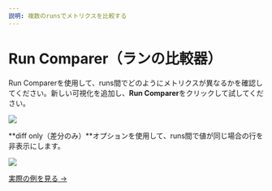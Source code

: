 ```yaml
---
説明: 複数のrunsでメトリクスを比較する
---
```


# Run Comparer（ランの比較器）

Run Comparerを使用して、runs間でどのようにメトリクスが異なるかを確認してください。新しい可視化を追加し、**Run Comparer**をクリックして試してください。​​

![](https://paper-attachments.dropbox.com/s_2BA455B46A7EB5D90BB456BA993340F060AB348F16A4BF63AB4BB2199F3052A2_1574210574429_demo+-+run+comparer+button.png)

**diff only（差分のみ）**オプションを使用して、runs間で値が同じ場合の行を非表示にします。​​

![](https://paper-attachments.dropbox.com/s_2BA455B46A7EB5D90BB456BA993340F060AB348F16A4BF63AB4BB2199F3052A2_1574210366243_demo+-+run+comparison+table.gif)

[実際の例を見る →](http://bit.ly/wandb-comparison-table)